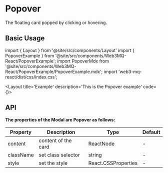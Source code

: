 # Popover
The floating card popped by clicking or hovering.

## Basic Usage

import { Layout } from '@site/src/components/Layout'
import { PopoverExample } from '@site/src/components/Web3MQ-React/PopoverExample';
import PopoverMdx from '@site/src/components/Web3MQ-React/PopoverExample/PopoverExample.mdx';
import 'web3-mq-react/dist/css/index.css';

<Layout
title='Example'
description='This is the Popover example'
code={<PopoverMdx />}>
<PopoverExample />
</Layout>

## API

**The properties of the Modal are Popover as follows:**

| Property     | Description                      | Type                | Default    |
| ------------ | -------------------------------- | ------------------- | ---------- |
|  content     | content of the card              | ReactNode           |    -       |
|  className   | set class selector               | string              |    -       |
|  style       | set the style                    | React.CSSProperties |    -       |